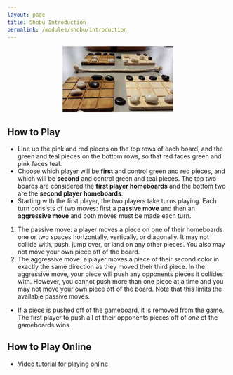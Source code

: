```yaml
---
layout: page
title: Shobu Introduction
permalink: /modules/shobu/introduction
---
```


<p align="center"><img src="fig/shobu-board.jpeg" width="50%"/></p>

## How to Play
* Line up the pink and red pieces on the top rows of each board, and the green and teal pieces on the bottom rows, so that red faces green and pink faces teal.
* Choose which player will be **first** and control green and red pieces, and which will be **second** and control green and teal pieces.  The top two boards are considered the **first player homeboards** and the bottom two are the **second player homeboards**.
* Starting with the first player, the two players take turns playing.  Each turn consists of two moves: first a **passive move** and then an **aggressive move** and both moves must be made each turn.
1. The passive move: a player moves a piece on one of their homeboards one or two spaces horizontally, vertically, or diagonally.  It may not collide with, push, jump over, or land on any other pieces.  You also may not move your own piece off of the board.
2. The aggressive move: a player moves a piece of their second color in exactly the same direction as they moved their third piece.  In the aggressive move, your piece will push any opponents pieces it collides with.  However, you cannot push more than one piece at a time and you may not move your own piece off of the board.  Note that this limits the available passive moves.
* If a piece is pushed off of the gameboard, it is removed from the game.  The first player to push all of their opponents pieces off of *one* of the gameboards wins.

## How to Play Online
* [Video tutorial for playing online](https://www.youtube.com/watch?v=g9jXe6CSEkU)

